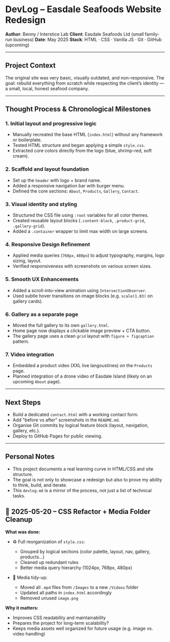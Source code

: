 # DevLog – Easdale Seafoods Website Redesign

**Author**: Benny / Interstice Lab
**Client**: Easdale Seafoods Ltd (small family-run business)
**Date**: May 2025
**Stack**: HTML · CSS · Vanilla JS · Git · GitHub (upcoming)

---

## Project Context

The original site was very basic, visually outdated, and non-responsive.
The goal: rebuild everything from scratch while respecting the client’s identity — a small, local, honest seafood company.

---

## Thought Process & Chronological Milestones

### 1. **Initial layout and progressive logic**

* Manually recreated the base HTML (`index.html`) without any framework or boilerplate.
* Tested HTML structure and began applying a simple `style.css`.
* Extracted core colors directly from the logo (blue, shrimp-red, soft cream).

### 2. **Scaffold and layout foundation**

* Set up the `header` with logo + brand name.
* Added a responsive navigation bar with burger menu.
* Defined the core sections: `About`, `Products`, `Gallery`, `Contact`.

### 3. **Visual identity and styling**

* Structured the CSS file using `:root` variables for all color themes.
* Created reusable layout blocks (`.content-block`, `.product-grid`, `.gallery-grid`).
* Added a `.container` wrapper to limit max width on large screens.

### 4. **Responsive Design Refinement**

* Applied media queries (`768px`, `480px`) to adjust typography, margins, logo sizing, layout.
* Verified responsiveness with screenshots on various screen sizes.

### 5. **Smooth UX Enhancements**

* Added a scroll-into-view animation using `IntersectionObserver`.
* Used subtle hover transitions on image blocks (e.g. `scale(1.03)` on gallery cards).

### 6. **Gallery as a separate page**

* Moved the full gallery to its own `gallery.html`.
* Home page now displays a clickable image preview + CTA button.
* The gallery page uses a clean `grid` layout with `figure + figcaption` pattern.

### 7. **Video integration**

* Embedded a product video (XXL live langoustines) on the `Products` page.
* Planned integration of a drone video of Easdale Island (likely on an upcoming `About` page).

---

## Next Steps

* Build a dedicated `contact.html` with a working contact form.
* Add "before vs after" screenshots in the `README.md`.
* Organise Git commits by logical feature block (layout, navigation, gallery, etc.).
* Deploy to GitHub Pages for public viewing.

---

## Personal Notes

* This project documents a real learning curve in HTML/CSS and site structure.
* The goal is not only to showcase a redesign but also to prove my ability to think, build, and iterate.
* This `devlog.md` is a mirror of the process, not just a list of technical tasks.

## 🔁 2025-05-20 – CSS Refactor + Media Folder Cleanup

**What was done:**
- ♻️ Full reorganization of `style.css`:
  - Grouped by logical sections (color palette, layout, nav, gallery, products…)
  - Cleaned up redundant rules
  - Better media query hierarchy (1024px, 768px, 480px)

- 📂 Media tidy-up:
  - Moved all `.mp4` files from `/Images` to a new `/Videos` folder
  - Updated all paths in `index.html` accordingly
  - Removed unused `image.png`

**Why it matters:**
- Improves CSS readability and maintainability
- Prepares the project for long-term scalability?
- Keeps media assets well organized for future usage (e.g. image vs. video handling)

